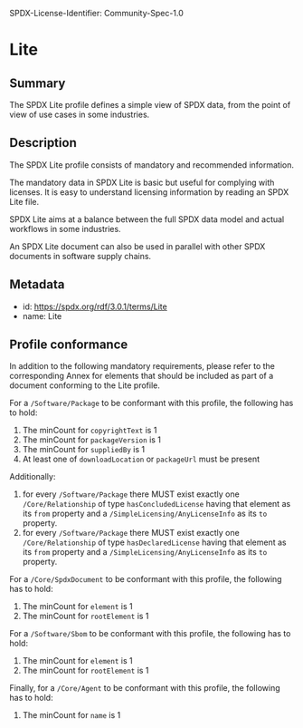 SPDX-License-Identifier: Community-Spec-1.0

# Lite

## Summary

The SPDX Lite profile defines a simple view of SPDX data,
from the point of view of use cases in some industries.

## Description

The SPDX Lite profile consists of mandatory and recommended information.

The mandatory data in SPDX Lite is basic but useful for complying with licenses.
It is easy to understand licensing information by reading an SPDX Lite file.

SPDX Lite aims at a balance between the full SPDX data model and actual workflows in some industries.

An SPDX Lite document can also be used in parallel with other SPDX documents in software supply chains.

## Metadata

- id: https://spdx.org/rdf/3.0.1/terms/Lite
- name: Lite

## Profile conformance

In addition to the following mandatory requirements,
please refer to the corresponding Annex for elements
that should be included as part of a document conforming to the Lite profile.

For a `/Software/Package` to be conformant with this profile, the following has to hold:

1. The minCount for `copyrightText` is 1
2. The minCount for `packageVersion` is 1
3. The minCount for `suppliedBy` is 1
4. At least one of `downloadLocation` or `packageUrl` must be present

Additionally:

1. for every `/Software/Package` there MUST exist exactly one
   `/Core/Relationship` of type `hasConcludedLicense` having that element as
   its `from` property and a `/SimpleLicensing/AnyLicenseInfo` as its `to`
   property.
2. for every `/Software/Package` there MUST exist exactly one
   `/Core/Relationship` of type `hasDeclaredLicense` having that element as its
   `from` property and a `/SimpleLicensing/AnyLicenseInfo` as its `to`
   property.

For a `/Core/SpdxDocument` to be conformant with this profile, the following has to hold:

1. The minCount for `element` is 1
2. The minCount for `rootElement` is 1

For a `/Software/Sbom` to be conformant with this profile, the following has to hold:

1. The minCount for `element` is 1
2. The minCount for `rootElement` is 1

Finally, for a `/Core/Agent` to be conformant with this profile, the following has to hold:

1. The minCount for `name` is 1
